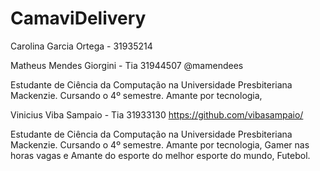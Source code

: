 # CamaviDelivery


Carolina Garcia Ortega - 31935214

Matheus Mendes Giorgini - Tia 31944507 @mamendees

Estudante de Ciência da Computação na Universidade Presbiteriana Mackenzie. Cursando o 4º semestre.
Amante por tecnologia, 

Vinicius Viba Sampaio - Tia 31933130
https://github.com/vibasampaio/

Estudante de Ciência da Computação na Universidade Presbiteriana Mackenzie. Cursando o 4º semestre.
Amante por tecnologia, Gamer nas horas vagas e Amante do esporte do melhor esporte do mundo, Futebol.




